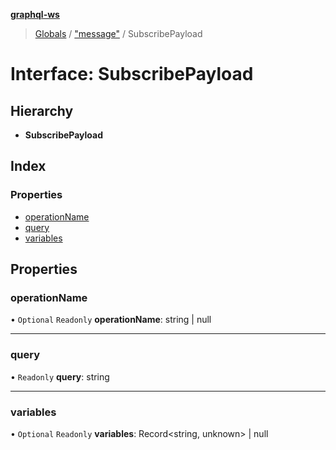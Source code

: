 **[graphql-ws](../README.md)**

> [Globals](../README.md) / ["message"](../modules/_message_.md) / SubscribePayload

# Interface: SubscribePayload

## Hierarchy

* **SubscribePayload**

## Index

### Properties

* [operationName](_message_.subscribepayload.md#operationname)
* [query](_message_.subscribepayload.md#query)
* [variables](_message_.subscribepayload.md#variables)

## Properties

### operationName

• `Optional` `Readonly` **operationName**: string \| null

___

### query

• `Readonly` **query**: string

___

### variables

• `Optional` `Readonly` **variables**: Record\<string, unknown> \| null
